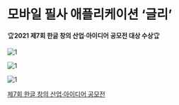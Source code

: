 # 모바일 필사 애플리케이션 ‘글리’

🏆**2021 제7회 한글 창의 산업·아이디어 공모전 대상 수상**🏆

![1](img\glee_1.png)

![1](img\glee_2.png)

![1](img\glee_3.png)

[제7회 한글 창의 산업·아이디어 공모전](https://www.checkathon.org/korean/hangeulaward/2021/1)
